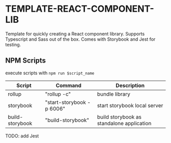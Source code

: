 # TEMPLATE-REACT-COMPONENT-LIB

Template for quickly creating a React component library.
Supports Typescript and Sass out of the box.
Comes with Storybook and Jest for testing.

## NPM Scripts

execute scripts with `npm run $script_name`

| Script          | Command                   | Description                               |
| --------------- | ------------------------- | ----------------------------------------- |
| rollup          | "rollup -c"               | bundle library                            |
| storybook       | "start-storybook -p 6006" | start storybook local server              |
| build-storybook | "build-storybook"         | build storybook as standalone application |

TODO: add Jest
